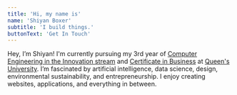 ```yaml
---
title: 'Hi, my name is'
name: 'Shiyan Boxer'
subtitle: 'I build things.'
buttonText: 'Get In Touch'
---
```


Hey, I’m Shiyan! I'm currently pursuing my 3rd year of [Computer Engineering in the Innovation stream](https://www.ece.queensu.ca/undergraduate/ECEi.html) and [Certificate in Business](https://smith.queensu.ca/academic_programs/certificate-in-business/index.php) at [Queen's University](https://www.queensu.ca/). I’m fascinated by artificial intelligence, data science, design, environmental sustainability, and entrepreneurship. I enjoy creating websites, applications, and everything in between.
